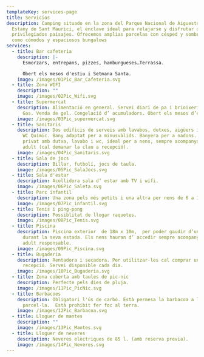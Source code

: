 ```yaml
---
templateKey: services-page
title: Servicios
description: Camping situado en la zona del Parque Nacional de Aiguestortes i
  Estany de Sant Maurici, el enclave ideal para relajarse y disfrutar de
  privilegiados paisajes. Ofrecemos amplias parcelas con césped y sombra, así
  como cómodos y espaciosos bungalows
services:
  - title: Bar cafeteria
    description: |-
      Esmorzars, entrepans, pizzes, hamburgueses…Terrassa.

      Obert els mesos d'estiu i Setmana Santa.
    image: /images/01Pic_Bar_Cafeteria.svg
  - title: Zona WIFI
    description: ""
    image: /images/02Pic_Wifi.svg
  - title: Supermercat
    description: Alimentació en general. Servei diari de pa i brioixeria. Càmping
      Gas. Venda de gel. Congelació d’ acumuladors. Obert els mesos d’estiu.
    image: /images/03Pic_supermercat.svg
  - title: Sanitaris
    description: Dos edificis de serveis amb lavabos, dutxes, aigüers i safaretjos.
      WC Químic. Bany adaptat per a minusvàlids. Banyera per a nadons. Bany
      privat amb dutxa, lavabo i wc, ideal per a nens, sempre acompanyats d’ un
      adult (cal demanar la clau a recepció).
    image: /images/04Pic_Sanitaris.svg
  - title: Sala de jocs
    description: Billar, futbolí, jocs de taula.
    image: /images/05Pic_SalaJocs.svg
  - title: Sala d'estar
    description: Acollidora sala d’ estar amb TV i wifi.
    image: /images/06Pic_Saleta.svg
  - title: Parc infantil
    description: Una zona pels més petits i una altra per nens de 6 a 12 anys.
    image: /images/07Pic_infantil.svg
  - title: Tenis i ping-pong
    description: Possiblitat de llogar raquetes.
    image: /images/08Pic_Tenis.svg
  - title: Piscina
    description: Piscina exterior  de 18m x 10m,  per poder gaudir d’un bon bany
      durant la seva estada. Els nens hauran d’ accedir sempre acompanyats d’ un
      adult responsable.
    image: /images/09Pic_Piscina.svg
  - title: Bugaderia
    description: Rentadora i secadora. Per utilitzar-les cal comprar una fitxa a
      recepció. Servei disponible cada dia.
    image: /images/10Pic_Bugaderia.svg
  - title: Zona coberta amb taules de pic-nic
    description: Perfecte pels dies de pluja.
    image: /images/11Pic_PicNic.svg
  - title: Barbacoes
    description: Obligatori l'ús de carbó. Està permesa la barbacoa a la
      parcel·la.  Està prohibit fer foc al terra.
    image: /images/12Pic_Barbacoa.svg
  - title: Lloguer de mantes
    description: ""
    image: /images/13Pic_Mantes.svg
  - title: Lloguer de neveres
    description: Neveres elèctriques de 85 l. (amb reserva previa).
    image: /images/14Pic_Neveres.svg
---
```

